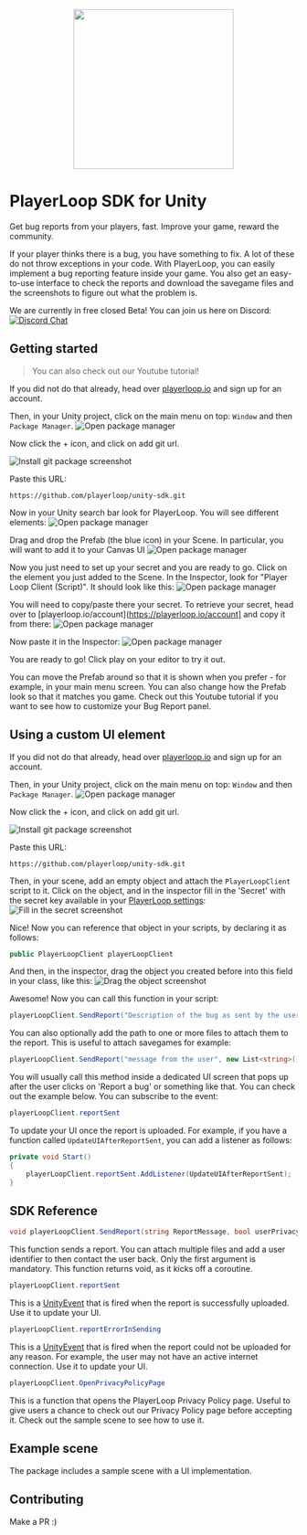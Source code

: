 <p align="center">
  <a href="https://playerloop.io" target="_blank" align="center">
    <img src="logohere.png" width="280">
  </a>
  <br />
</p>

# PlayerLoop SDK for Unity

Get bug reports from your players, fast. Improve your game, reward the community.

If your player thinks there is a bug, you have something to fix. A lot of these do not throw exceptions in your code. With PlayerLoop, you can easily implement a bug reporting feature inside your game. You also get an easy-to-use interface to check the reports and download the savegame files and the screenshots to figure out what the problem is.

We are currently in free closed Beta! You can join us here on Discord: [![Discord Chat](https://img.shields.io/discord/929061183233884200?logo=discord&logoColor=ffffff&color=7389D8)](https://discord.gg/rGeGVqnVps)

## Getting started

>You can also check out our Youtube tutorial!

If you did not do that already, head over [playerloop.io](https://playerloop.io) and sign up for an account.

Then, in your Unity project, click on the main menu on top: `Window` and then `Package Manager`.
![Open package manager](./Documentation~/packageman1.png)

Now click the + icon, and click on add git url.

![Install git package screenshot](./Documentation~/packagemanagerscreen.PNG)

Paste this URL:

```
https://github.com/playerloop/unity-sdk.git
```

Now in your Unity search bar look for PlayerLoop. You will see different elements:
![Open package manager](./Documentation~/packageman1.png)

Drag and drop the Prefab (the blue icon) in your Scene. In particular, you will want to add it to your Canvas UI
![Open package manager](./Documentation~/packageman1.png)

Now you just need to set up your secret and you are ready to go. Click on the element you just added to the Scene. In the Inspector, look for "Player Loop Client (Script)". It should look like this:
![Open package manager](./Documentation~/packageman1.png)

You will need to copy/paste there your secret. To retrieve your secret, head over to [playerloop.io/account](https://playerloop.io/account] and copy it from there:
![Open package manager](./Documentation~/packageman1.png)

Now paste it in the Inspector:
![Open package manager](./Documentation~/packageman1.png)

You are ready to go! Click play on your editor to try it out.

You can move the Prefab around so that it is shown when you prefer - for example, in your main menu screen. You can also change how the Prefab look so that it matches you game. Check out this Youtube tutorial if you want to see how to customize your Bug Report panel.

## Using a custom UI element

If you did not do that already, head over [playerloop.io](https://playerloop.io) and sign up for an account.

Then, in your Unity project, click on the main menu on top: `Window` and then `Package Manager`.
![Open package manager](./Documentation~/packageman1.png)

Now click the + icon, and click on add git url.

![Install git package screenshot](./Documentation~/packagemanagerscreen.PNG)

Paste this URL:

```
https://github.com/playerloop/unity-sdk.git
```

Then, in your scene, add an empty object and attach the `PlayerLoopClient` script to it. Click on the object, and in the inspector fill in the 'Secret' with the secret key available in your [PlayerLoop settings](https://playerloop.io/settings):
![Fill in the secret screenshot](./Documentation~/packagemanagerscreen.PNG)

Nice! Now you can reference that object in your scripts, by declaring it as follows:

```C#
public PlayerLoopClient playerLoopClient
```

And then, in the inspector, drag the object you created before into this field in your class, like this:
![Drag the object screenshot](./Documentation~/packagemanagerscreen.PNG)

Awesome! Now you can call this function in your script:

```C#
playerLoopClient.SendReport("Description of the bug as sent by the user!");
```

You can also optionally add the path to one or more files to attach them to the report. This is useful to attach savegames for example:

```C#
playerLoopClient.SendReport("message from the user", new List<string>(){ "path-to-your-file" } );
```

You will usually call this method inside a dedicated UI screen that pops up after the user clicks on 'Report a bug' or something like that. You can check out the example below.
You can subscribe to the event:

```C#
playerLoopClient.reportSent
```

To update your UI once the report is uploaded. For example, if you have a function called `UpdateUIAfterReportSent`, you can add a listener as follows:

```C#
private void Start()
{
    playerLoopClient.reportSent.AddListener(UpdateUIAfterReportSent);
}
```

## SDK Reference

```C#
void playerLoopClient.SendReport(string ReportMessage, bool userPrivacyAccepted = false, string UserEmail = null, List<string> attachmentsFilePaths = null)
```
This function sends a report. You can attach multiple files and add a user identifier to then contact the user back. Only the first argument is mandatory. This function returns void, as it kicks off a coroutine.

```C#
playerLoopClient.reportSent
```
This is a [UnityEvent](https://docs.unity3d.com/ScriptReference/Events.UnityEvent.html) that is fired when the report is successfully uploaded. Use it to update your UI.

```C#
playerLoopClient.reportErrorInSending
```
This is a [UnityEvent](https://docs.unity3d.com/ScriptReference/Events.UnityEvent.html) that is fired when the report could not be uploaded for any reason. For example, the user may not have an active internet connection. Use it to update your UI.

```C#
playerLoopClient.OpenPrivacyPolicyPage
```
This is a function that opens the PlayerLoop Privacy Policy page. Useful to give users a chance to check out our Privacy Policy page before accepting it. Check out the sample scene to see how to use it.

## Example scene

The package includes a sample scene with a UI implementation.

## Contributing

Make a PR :)